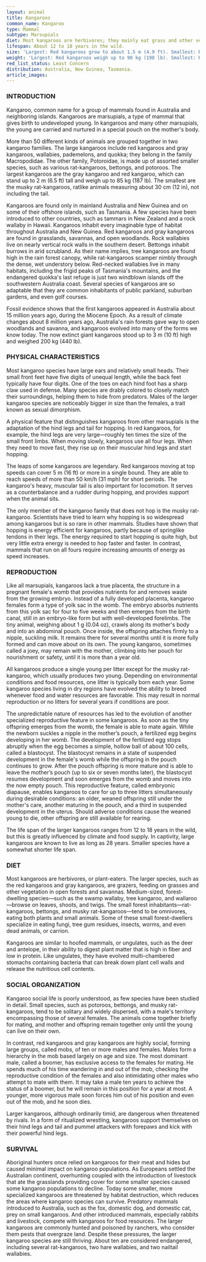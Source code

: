 ```yaml
---
layout: animal
title: Kangaroos
common_name: Kangaroo
type: Mammal
subtype: Marsupials
diet: Most kangaroos are herbivores; they mainly eat grass and other vegetation. Some are omnivores, eating plants, insects, and small animals.
lifespan: About 12 to 18 years in the wild.
size: 'Largest: Red kangaroos grow to about 1.5 m (4.9 ft). Smallest: Rat kangaroos grow to about 25 cm (10 in)'
weight: 'Largest: Red kangaroos weigh up to 90 kg (198 lb). Smallest: Rat kangaroos weigh as little as 18 oz (1.1 lb). '
red_list_status: Least Concern
distribution: Australia, New Guinea, Tasmania.
article_images: 
---
```


### INTRODUCTION 

Kangaroo, common name for a group of mammals found in Australia and neighboring islands. Kangaroos are marsupials, a type of mammal that gives birth to undeveloped young. In kangaroos and many other marsupials, the young are carried and nurtured in a special pouch on the mother's body.

More than 50 different kinds of animals are grouped together in two kangaroo families. The large kangaroos include red kangaroos and gray kangaroos, wallabies, pademelons, and quokka; they belong in the family Macropodidae. The other family, Potoroidae, is made up of assorted smaller species, such as various rat-kangaroos, bettongs, and potoroos. The largest kangaroos are the gray kangaroo and red kangaroo, which can stand up to 2 m (6.5 ft) tall and weigh up to 85 kg (187 lb). The smallest are the musky rat-kangaroos, ratlike animals measuring about 30 cm (12 in), not including the tail.

Kangaroos are found only in mainland Australia and New Guinea and on some of their offshore islands, such as Tasmania. A few species have been introduced to other countries, such as tammars in New Zealand and a rock wallaby in Hawaii. Kangaroos inhabit every imaginable type of habitat throughout Australia and New Guinea. Red kangaroos and gray kangaroos are found in grasslands, savannas, and open woodlands. Rock wallabies live on nearly vertical rock walls in the southern desert. Bettongs inhabit burrows in arid scrubland. As their name implies, tree kangaroos are found high in the rain forest canopy, while rat-kangaroos scamper nimbly through the dense, wet understory below. Red-necked wallabies live in many habitats, including the frigid peaks of Tasmania's mountains, and the endangered quokka's last refuge is just two windblown islands off the southwestern Australia coast. Several species of kangaroos are so adaptable that they are common inhabitants of public parkland, suburban gardens, and even golf courses.

Fossil evidence shows that the first kangaroos appeared in Australia about 15 million years ago, during the Miocene Epoch. As a result of climate changes about 8 million years ago, Australia's rain forests gave way to open woodlands and savanna, and kangaroos evolved into many of the forms we know today. The now extinct giant kangaroos stood up to 3 m (10 ft) high and weighed 200 kg (440 lb).

### PHYSICAL CHARACTERISTICS 

Most kangaroo species have large ears and relatively small heads. Their small front feet have five digits of unequal length, while the back feet typically have four digits. One of the toes on each hind foot has a sharp claw used in defense. Many species are drably colored to closely match their surroundings, helping them to hide from predators. Males of the larger kangaroo species are noticeably bigger in size than the females, a trait known as sexual dimorphism.

A physical feature that distinguishes kangaroos from other marsupials is the adaptation of the hind legs and tail for hopping. In red kangaroos, for example, the hind legs are very large—roughly ten times the size of the small front limbs. When moving slowly, kangaroos use all four legs. When they need to move fast, they rise up on their muscular hind legs and start hopping.

The leaps of some kangaroos are legendary. Red kangaroos moving at top speeds can cover 5 m (16 ft) or more in a single bound. They are able to reach speeds of more than 50 km/h (31 mph) for short periods. The kangaroo's heavy, muscular tail is also important for locomotion. It serves as a counterbalance and a rudder during hopping, and provides support when the animal sits.

The only member of the kangaroo family that does not hop is the musky rat-kangaroo. Scientists have tried to learn why hopping is so widespread among kangaroos but is so rare in other mammals. Studies have shown that hopping is energy efficient for kangaroos, partly because of springlike tendons in their legs. The energy required to start hopping is quite high, but very little extra energy is needed to hop faster and faster. In contrast, mammals that run on all fours require increasing amounts of energy as speed increases.

### REPRODUCTION 

Like all marsupials, kangaroos lack a true placenta, the structure in a pregnant female's womb that provides nutrients for and removes waste from the growing embryo. Instead of a fully developed placenta, kangaroo females form a type of yolk sac in the womb. The embryo absorbs nutrients from this yolk sac for four to five weeks and then emerges from the birth canal, still in an embryo-like form but with well-developed forelimbs. The tiny animal, weighing about 1 g (0.04 oz), crawls along its mother's body and into an abdominal pouch. Once inside, the offspring attaches firmly to a nipple, suckling milk. It remains there for several months until it is more fully formed and can move about on its own. The young kangaroo, sometimes called a joey, may remain with the mother, climbing into her pouch for nourishment or safety, until it is more than a year old.

All kangaroos produce a single young per litter except for the musky rat-kangaroo, which usually produces two young. Depending on environmental conditions and food resources, one litter is typically born each year. Some kangaroo species living in dry regions have evolved the ability to breed whenever food and water resources are favorable. This may result in normal reproduction or no litters for several years if conditions are poor.

The unpredictable nature of resources has led to the evolution of another specialized reproductive feature in some kangaroos. As soon as the tiny offspring emerges from the womb, the female is able to mate again. While the newborn suckles a nipple in the mother’s pouch, a fertilized egg begins developing in her womb. The development of the fertilized egg stops abruptly when the egg becomes a simple, hollow ball of about 100 cells, called a blastocyst. The blastocyst remains in a state of suspended development in the female's womb while the offspring in the pouch continues to grow. After the pouch offspring is more mature and is able to leave the mother’s pouch (up to six or seven months later), the blastocyst resumes development and soon emerges from the womb and moves into the now empty pouch. This reproductive feature, called embryonic diapause, enables kangaroos to care for up to three litters simultaneously during desirable conditions: an older, weaned offspring still under the mother's care, another maturing in the pouch, and a third in suspended development in the uterus. Should adverse conditions cause the weaned young to die, other offspring are still available for rearing.

The life span of the larger kangaroos ranges from 12 to 18 years in the wild, but this is greatly influenced by climate and food supply. In captivity, large kangaroos are known to live as long as 28 years. Smaller species have a somewhat shorter life span.

### DIET 

Most kangaroos are herbivores, or plant-eaters. The larger species, such as the red kangaroos and gray kangaroos, are grazers, feeding on grasses and other vegetation in open forests and savannas. Medium-sized, forest-dwelling species—such as the swamp wallaby, tree kangaroo, and wallaroo—browse on leaves, shoots, and twigs. The small forest inhabitants—rat-kangaroos, bettongs, and musky rat-kangaroos—tend to be omnivores, eating both plants and small animals. Some of these small forest-dwellers specialize in eating fungi, tree gum residues, insects, worms, and even dead animals, or carrion.

Kangaroos are similar to hoofed mammals, or ungulates, such as the deer and antelope, in their ability to digest plant matter that is high in fiber and low in protein. Like ungulates, they have evolved multi-chambered stomachs containing bacteria that can break down plant cell walls and release the nutritious cell contents.

### SOCIAL ORGANIZATION 

Kangaroo social life is poorly understood, as few species have been studied in detail. Small species, such as potoroos, bettongs, and musky rat-kangaroos, tend to be solitary and widely dispersed, with a male's territory encompassing those of several females. The animals come together briefly for mating, and mother and offspring remain together only until the young can live on their own.

In contrast, red kangaroos and gray kangaroos are highly social, forming large groups, called mobs, of ten or more males and females. Males form a hierarchy in the mob based largely on age and size. The most dominant male, called a boomer, has exclusive access to the females for mating. He spends much of his time wandering in and out of the mob, checking the reproductive condition of the females and also intimidating other males who attempt to mate with them. It may take a male ten years to achieve the status of a boomer, but he will remain in this position for a year at most. A younger, more vigorous male soon forces him out of his position and even out of the mob, and he soon dies.

Larger kangaroos, although ordinarily timid, are dangerous when threatened by rivals. In a form of ritualized wrestling, kangaroos support themselves on their hind legs and tail and pummel attackers with forepaws and kick with their powerful hind legs.

### SURVIVAL 

Aboriginal hunters once relied on kangaroos for their meat and hides but caused minimal impact on kangaroo populations. As Europeans settled the Australian continent, overhunting coupled with the introduction of livestock that ate the grasslands providing cover for some smaller species caused some kangaroo populations to decline. Today some smaller, more specialized kangaroos are threatened by habitat destruction, which reduces the areas where kangaroo species can survive. Predatory mammals introduced to Australia, such as the fox, domestic dog, and domestic cat, prey on small kangaroos. And other introduced mammals, especially rabbits and livestock, compete with kangaroos for food resources. The larger kangaroos are commonly hunted and poisoned by ranchers, who consider them pests that overgraze land. Despite these pressures, the larger kangaroo species are still thriving. About ten are considered endangered, including several rat-kangaroos, two hare wallabies, and two nailtail wallabies.